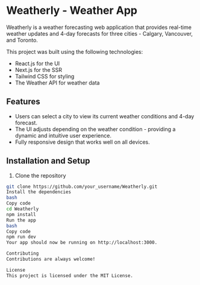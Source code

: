 # Weatherly - Weather App


Weatherly is a weather forecasting web application that provides real-time weather updates and 4-day forecasts for three cities - Calgary, Vancouver, and Toronto.

This project was built using the following technologies:

- React.js for the UI
- Next.js for the SSR
- Tailwind CSS for styling
- The Weather API for weather data

## Features

- Users can select a city to view its current weather conditions and 4-day forecast.
- The UI adjusts depending on the weather condition - providing a dynamic and intuitive user experience.
- Fully responsive design that works well on all devices.

## Installation and Setup

1. Clone the repository
```bash
git clone https://github.com/your_username/Weatherly.git
Install the dependencies
bash
Copy code
cd Weatherly
npm install
Run the app
bash
Copy code
npm run dev
Your app should now be running on http://localhost:3000.

Contributing
Contributions are always welcome!

License
This project is licensed under the MIT License.






